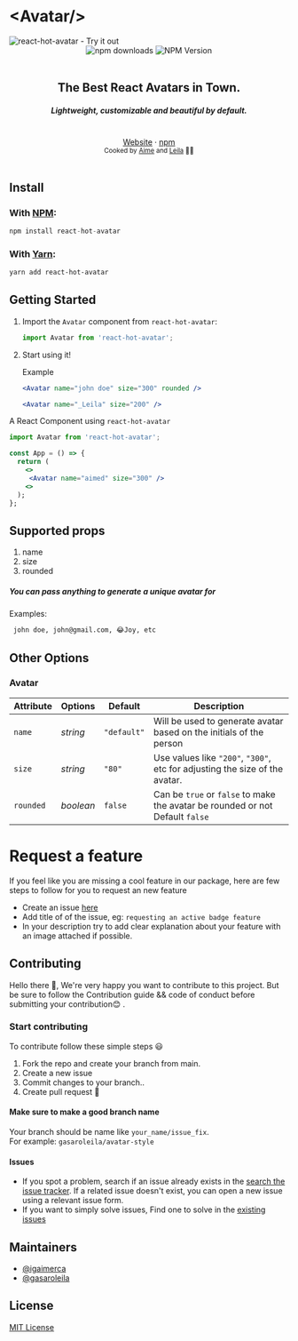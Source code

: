 <h1>&lt;Avatar/&gt;</h1>

<img alt="react-hot-avatar - Try it out" src="https://github.com/igaimerca/react-hot-avatar/raw/main/assets/banner.png"/>

<div align="center">
    <img src="https://img.shields.io/npm/dm/react-hot-avatar.svg" alt="npm downloads" />
    <img src="https://img.shields.io/npm/v/react-hot-avatar.svg" alt="NPM Version" />
</a>
</div>
<br />
<div align="center"><h2>The Best React Avatars in Town.</h2></div>
<h5 align="center"> Lightweight, customizable and beautiful by default.</h4>
<br />
<div align="center">
<a href="https://react-hot-avatar.vercel.app">Website</a> 
<span> · </span>
<a href="https://www.npmjs.com/package/react-hot-avatar">npm</a> 
</div>

<div align="center">
  <small>Cooked by <a href="https://twitter.com/aimeigirimpuhwe">Aime</a> and  <a href="https://twitter.com/gasaroLeila/">Leila</a> 👨‍🍳</small>
</div>

<br />

## Install

### With [NPM](https://www.npmjs.com/):

```js
npm install react-hot-avatar
```

### With [Yarn](https://yarnpkg.com/):

```sh
yarn add react-hot-avatar
```

## Getting Started

1. Import the <code>Avatar</code> component from <code>react-hot-avatar</code>:

   ```js
   import Avatar from 'react-hot-avatar';
   ```

2. Start using it!

   Example

   ```jsx
   <Avatar name="john doe" size="300" rounded />
   ```

   ```jsx
   <Avatar name="_Leila" size="200" />
   ```

A React Component using `react-hot-avatar`

```jsx
import Avatar from 'react-hot-avatar';

const App = () => {
  return (
    <>
     <Avatar name="aimed" size="300" />
    <>
  );
};
```

## Supported props

1. name
2. size
3. rounded

##### You can pass anything to generate a unique avatar for

Examples:

```sh
 john doe, john@gmail.com, 😂Joy, etc
```

## Other Options

### Avatar

| Attribute | Options   | Default     | Description                                                                   |
| --------- | --------- | ----------- | ----------------------------------------------------------------------------- |
| `name`    | _string_  | `"default"` | Will be used to generate avatar based on the initials of the person           |
| `size`    | _string_  | `"80"`      | Use values like `"200"`, `"300"`, etc for adjusting the size of the avatar.   |
| `rounded` | _boolean_ | `false`     | Can be `true` or `false` to make the avatar be rounded or not Default `false` |

# Request a feature

If you feel like you are missing a cool feature in our package,
here are few steps to follow for you to request an new feature

- Create an issue [here](https://github.com/igaimerca/react-hot-avatar/issues/new)
- Add title of of the issue, eg: `requesting an active badge feature`
- In your description try to add clear explanation about your feature with an image attached if possible.

## Contributing

Hello there :wave:, We're very happy you want to contribute to this project. But be sure to follow the Contribution guide && code of conduct before submitting your contribution:blush: .

### Start contributing

To contribute follow these simple steps :smiley:

1. Fork the repo and create your branch from main.
2. Create a new issue
3. Commit changes to your branch..
4. Create pull request :tada:

#### Make sure to make a good branch name

Your branch should be name like `your_name/issue_fix`. <br /> 
For example: `gasaroleila/avatar-style`

#### Issues

- If you spot a problem, search if an issue already exists in the [search the issue tracker](https://github.com/igaimerca/react-hot-avatar/issues). If a related issue doesn't exist, you can open a new issue using a relevant issue form.
- If you want to simply solve issues, Find one to solve in the [existing issues](https://github.com/igaimerca/react-hot-avatar/issues)

## Maintainers

- [@igaimerca](https://github.com/igaimerca)
- [@gasaroleila](https://github.com/gasaroleila)

## License

[MIT License](http://opensource.org/licenses/MIT)
